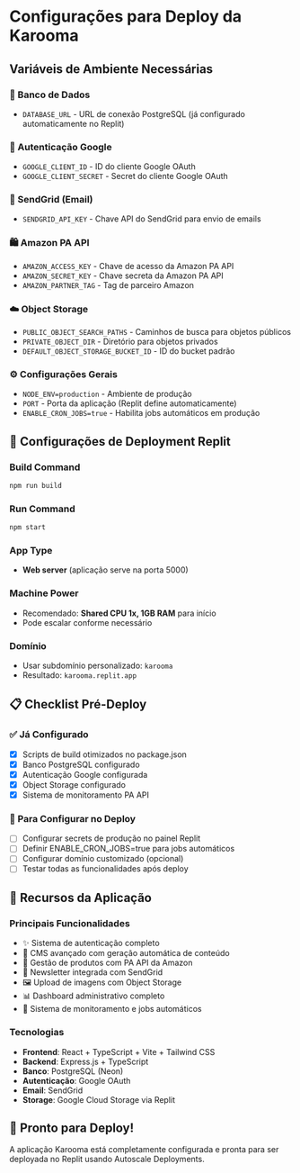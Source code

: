 # Configurações para Deploy da Karooma

## Variáveis de Ambiente Necessárias

### 🔐 Banco de Dados
- `DATABASE_URL` - URL de conexão PostgreSQL (já configurado automaticamente no Replit)

### 🔑 Autenticação Google  
- `GOOGLE_CLIENT_ID` - ID do cliente Google OAuth
- `GOOGLE_CLIENT_SECRET` - Secret do cliente Google OAuth

### 📧 SendGrid (Email)
- `SENDGRID_API_KEY` - Chave API do SendGrid para envio de emails

### 🛍️ Amazon PA API
- `AMAZON_ACCESS_KEY` - Chave de acesso da Amazon PA API
- `AMAZON_SECRET_KEY` - Chave secreta da Amazon PA API  
- `AMAZON_PARTNER_TAG` - Tag de parceiro Amazon

### ☁️ Object Storage
- `PUBLIC_OBJECT_SEARCH_PATHS` - Caminhos de busca para objetos públicos
- `PRIVATE_OBJECT_DIR` - Diretório para objetos privados
- `DEFAULT_OBJECT_STORAGE_BUCKET_ID` - ID do bucket padrão

### ⚙️ Configurações Gerais
- `NODE_ENV=production` - Ambiente de produção
- `PORT` - Porta da aplicação (Replit define automaticamente)
- `ENABLE_CRON_JOBS=true` - Habilita jobs automáticos em produção

## 🚀 Configurações de Deployment Replit

### Build Command
```bash
npm run build
```

### Run Command  
```bash
npm start
```

### App Type
- **Web server** (aplicação serve na porta 5000)

### Machine Power
- Recomendado: **Shared CPU 1x, 1GB RAM** para início
- Pode escalar conforme necessário

### Domínio
- Usar subdomínio personalizado: `karooma` 
- Resultado: `karooma.replit.app`

## 📋 Checklist Pré-Deploy

### ✅ Já Configurado
- [x] Scripts de build otimizados no package.json
- [x] Banco PostgreSQL configurado  
- [x] Autenticação Google configurada
- [x] Object Storage configurado
- [x] Sistema de monitoramento PA API

### 🔄 Para Configurar no Deploy
- [ ] Configurar secrets de produção no painel Replit
- [ ] Definir ENABLE_CRON_JOBS=true para jobs automáticos
- [ ] Configurar domínio customizado (opcional)
- [ ] Testar todas as funcionalidades após deploy

## 🎯 Recursos da Aplicação

### Principais Funcionalidades
- ✨ Sistema de autenticação completo
- 📝 CMS avançado com geração automática de conteúdo  
- 🛒 Gestão de produtos com PA API da Amazon
- 📧 Newsletter integrada com SendGrid
- 🖼️ Upload de imagens com Object Storage
- 📊 Dashboard administrativo completo
- 🔄 Sistema de monitoramento e jobs automáticos

### Tecnologias
- **Frontend**: React + TypeScript + Vite + Tailwind CSS
- **Backend**: Express.js + TypeScript
- **Banco**: PostgreSQL (Neon)
- **Autenticação**: Google OAuth
- **Email**: SendGrid
- **Storage**: Google Cloud Storage via Replit

## 🌟 Pronto para Deploy!

A aplicação Karooma está completamente configurada e pronta para ser deployada no Replit usando Autoscale Deployments.